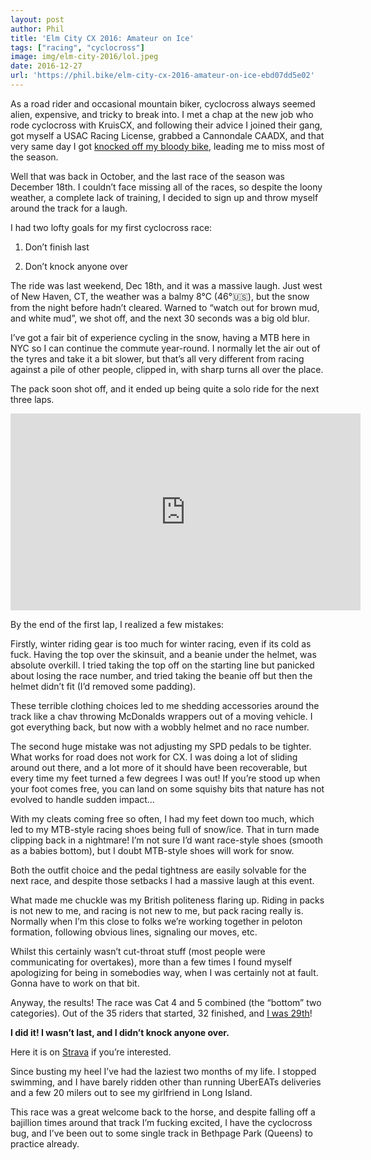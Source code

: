 ```yaml
---
layout: post
author: Phil
title: 'Elm City CX 2016: Amateur on Ice'
tags: ["racing", "cyclocross"]
image: img/elm-city-2016/lol.jpeg
date: 2016-12-27
url: 'https://phil.bike/elm-city-cx-2016-amateur-on-ice-ebd07dd5e02'
---
```


As a road rider and occasional mountain biker, cyclocross always seemed alien, expensive, and tricky to break into. I met a chap at the new job who rode cyclocross with KruisCX, and following their advice I joined their gang, got myself a USAC Racing License, grabbed a Cannondale CAADX, and that very same day I got [knocked off my bloody bike](https://phil.bike/protected-bike-lanes-meh-61ab441a6718), leading me to miss most of the season.

Well that was back in October, and the last race of the season was December 18th. I couldn’t face missing all of the races, so despite the loony weather, a complete lack of training, I decided to sign up and throw myself around the track for a laugh.

I had two lofty goals for my first cyclocross race:

1. Don’t finish last

1. Don’t knock anyone over

The ride was last weekend, Dec 18th, and it was a massive laugh. Just west of New Haven, CT, the weather was a balmy 8°C (46°🇺🇸), but the snow from the night before hadn’t cleared. Warned to “watch out for brown mud, and white mud”, we shot off, and the next 30 seconds was a big old blur.

I’ve got a fair bit of experience cycling in the snow, having a MTB here in NYC so I can continue the commute year-round. I normally let the air out of the tyres and take it a bit slower, but that’s all very different from racing against a pile of other people, clipped in, with sharp turns all over the place.

The pack soon shot off, and it ended up being quite a solo ride for the next three laps.

<center><iframe width="560" height="315" src="https://www.youtube.com/embed/rTKWMujT-Xc" frameborder="0" allowfullscreen></iframe></center>

By the end of the first lap, I realized a few mistakes:

Firstly, winter riding gear is too much for winter racing, even if its cold as fuck. Having the top over the skinsuit, and a beanie under the helmet, was absolute overkill. I tried taking the top off on the starting line but panicked about losing the race number, and tried taking the beanie off but then the helmet didn’t fit (I’d removed some padding).

These terrible clothing choices led to me shedding accessories around the track like a chav throwing McDonalds wrappers out of a moving vehicle. I got everything back, but now with a wobbly helmet and no race number.

The second huge mistake was not adjusting my SPD pedals to be tighter. What works for road does not work for CX. I was doing a lot of sliding around out there, and a lot more of it should have been recoverable, but every time my feet turned a few degrees I was out! If you’re stood up when your foot comes free, you can land on some squishy bits that nature has not evolved to handle sudden impact…

With my cleats coming free so often, I had my feet down too much, which led to my MTB-style racing shoes being full of snow/ice. That in turn made clipping back in a nightmare! I’m not sure I’d want race-style shoes (smooth as a babies bottom), but I doubt MTB-style shoes will work for snow.

Both the outfit choice and the pedal tightness are easily solvable for the next race, and despite those setbacks I had a massive laugh at this event.

What made me chuckle was my British politeness flaring up. Riding in packs is not new to me, and racing is not new to me, but pack racing really is. Normally when I’m this close to folks we’re working together in peloton formation, following obvious lines, signaling our moves, etc.

Whilst this certainly wasn’t cut-throat stuff (most people were communicating for overtakes), more than a few times I found myself apologizing for being in somebodies way, when I was certainly not at fault. Gonna have to work on that bit.

Anyway, the results! The race was Cat 4 and 5 combined (the “bottom” two categories). Out of the 35 riders that started, 32 finished, and [I was 29th](https://www.crossresults.com/race/6959#r155116)!

**I did it! I wasn’t last, and I didn’t knock anyone over.**

Here it is on [Strava](https://www.strava.com/activities/805616371) if you’re interested.

Since busting my heel I’ve had the laziest two months of my life. I stopped swimming, and I have barely ridden other than running UberEATs deliveries and a few 20 milers out to see my girlfriend in Long Island.

This race was a great welcome back to the horse, and despite falling off a bajillion times around that track I’m fucking excited, I have the cyclocross bug, and I’ve been out to some single track in Bethpage Park (Queens) to practice already.

